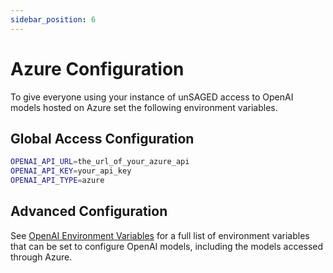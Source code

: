 ```yaml
---
sidebar_position: 6
---
```


# Azure Configuration

To give everyone using your instance of unSAGED access to OpenAI models hosted on Azure set the following environment variables.

## Global Access Configuration

```sh title="packages/unsaged/.env.local"
OPENAI_API_URL=the_url_of_your_azure_api
OPENAI_API_KEY=your_api_key
OPENAI_API_TYPE=azure
```

## Advanced Configuration

See [OpenAI Environment Variables](/docs/model-providers/openai#environment-variables) for a full list of environment variables that can be set to configure OpenAI models, including the models accessed through Azure.
